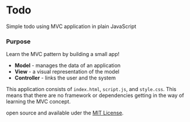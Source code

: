 # Todo

Simple todo using MVC application in plain JavaScript

### Purpose

Learn the MVC pattern by building a small app!

- **Model** - manages the data of an application
- **View** - a visual representation of the model
- **Controller** - links the user and the system

This application consists of `index.html`, `script.js`, and `style.css`. This means that there are no framework or dependencies getting in the way of learning the MVC concept.

open source and available uder the [MIT License](LICENSE).